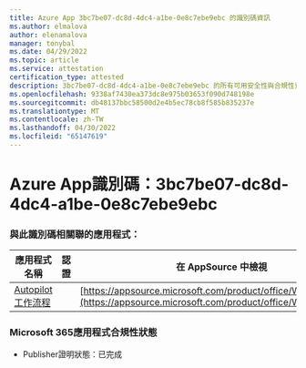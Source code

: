 ```yaml
---
title: Azure App 3bc7be07-dc8d-4dc4-a1be-0e8c7ebe9ebc 的識別碼資訊
ms.author: elmalova
author: elenamalova
manager: tonybal
ms.date: 04/29/2022
ms.topic: article
ms.service: attestation
certification_type: attested
description: 3bc7be07-dc8d-4dc4-a1be-0e8c7ebe9ebc 的所有可用安全性與合規性資訊。
ms.openlocfilehash: 9338af7430ea373dc8e975b03653f090d748198e
ms.sourcegitcommit: db48137bbc58500d2e4b5ec78cb8f585b835237e
ms.translationtype: MT
ms.contentlocale: zh-TW
ms.lasthandoff: 04/30/2022
ms.locfileid: "65147619"
---
```

# <a name="azure-app-id-3bc7be07-dc8d-4dc4-a1be-0e8c7ebe9ebc"></a>Azure App識別碼：3bc7be07-dc8d-4dc4-a1be-0e8c7ebe9ebc


### <a name="apps-associated-with-this-id"></a>與此識別碼相關聯的應用程式：
| **應用程式名稱** | **認證** | **在 AppSource 中檢視** |
|--------------|---------------|-----------------------|
| [Autopilot 工作流程](../forward/WA200003745.md) |  | [https://appsource.microsoft.com/product/office/WA200003745](https://appsource.microsoft.com/product/office/WA200003745) |

### <a name="microsoft-365-app-compliance-status"></a>Microsoft 365應用程式合規性狀態
- Publisher證明狀態：已完成
